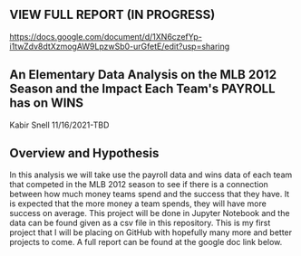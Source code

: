 ## VIEW FULL REPORT (IN PROGRESS)
https://docs.google.com/document/d/1XN6czefYp-i1twZdv8dtXzmogAW9LpzwSb0-urGfetE/edit?usp=sharing

## An Elementary Data Analysis on the MLB 2012 Season and the Impact Each Team's PAYROLL has on WINS
Kabir Snell 11/16/2021-TBD

## Overview and Hypothesis
In this analysis we will take use the payroll data and wins data of each team that competed in the MLB 2012 season to see if there is a connection between how much money teams spend and the success that they have. It is expected that the more money a team spends, they will have more success on average. This project will be done in Jupyter Notebook and the data can be found given as a csv file in this repository. This is my first project that I will be placing on GitHub with hopefully many more and better projects to come.
A full report can be found at the google doc link below.

